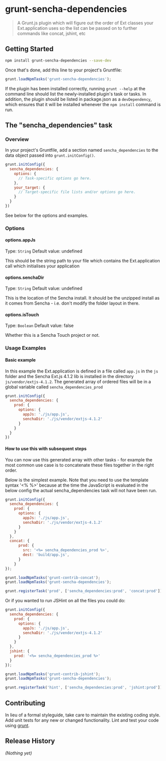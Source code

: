 # grunt-sencha-dependencies

> A Grunt.js plugin which will figure out the order of Ext classes your Ext.application uses so the list can be passed on to further commands like concat, jshint, etc

## Getting Started

```bash
npm install grunt-sencha-dependencies --save-dev
```

Once that's done, add this line to your project's Gruntfile:

```js
grunt.loadNpmTasks('grunt-sencha-dependencies');
```

If the plugin has been installed correctly, running `grunt --help` at the command line should list the newly-installed plugin's task or tasks. In addition, the plugin should be listed in package.json as a `devDependency`, which ensures that it will be installed whenever the `npm install` command is run.

[grunt]: http://gruntjs.com/
[Getting Started]: https://github.com/gruntjs/grunt/blob/devel/docs/getting_started.md
[package.json]: https://npmjs.org/doc/json.html

## The "sencha_dependencies" task

### Overview
In your project's Gruntfile, add a section named `sencha_dependencies` to the data object passed into `grunt.initConfig()`.

```js
grunt.initConfig({
  sencha_dependencies: {
    options: {
      // Task-specific options go here.
    },
    your_target: {
      // Target-specific file lists and/or options go here.
    }
  }
})
```

See below for the options and examples.

### Options

#### options.appJs
Type: `String`
Default value: undefined

This should be the string path to your file which contains the Ext.application call which initialises your application

#### options.senchaDir
Type: `String`
Default value: undefined

This is the location of the Sencha install. It should be the unzipped install as it comes from Sencha - i.e. don't modify the folder layout in there.

#### options.isTouch
Type: `Boolean`
Default value: false

Whether this is a Sencha Touch project or not.

### Usage Examples

#### Basic example
In this example the Ext.application is defined in a file called `app.js` in the `js` folder and the Sencha Ext.js 4.1.2 lib is installed in the directory `js/vendor/extjs-4.1.2`.
The generated array of ordered files will be in a global variable called `sencha_dependencies_prod`

```js
grunt.initConfig({
  sencha_dependencies: {
    prod: {
      options: {
        appJs: './js/app.js',
        senchaDir: './js/vendor/extjs-4.1.2'
      }
    }
  }
})
```

####  How to use this with subsequent steps
You can now use this generated array with other tasks - for example the most common use case is to concatenate these files together in the right order.

Below is the simplest example. Note that you need to use the template syntax '<% %>' because at the time the JavaScript is evaluated in the below config the actual sencha_dependencies task will not have been run.

```js
grunt.initConfig({
  sencha_dependencies: {
    prod: {
      options: {
        appJs: './js/app.js',
        senchaDir: './js/vendor/extjs-4.1.2'
      }
    }
  },
  concat: {
      prod: {
        src: '<%= sencha_dependencies_prod %>',
        dest: 'build/app.js',
      }
    }
});

grunt.loadNpmTasks('grunt-contrib-concat');
grunt.loadNpmTasks('grunt-sencha-dependencies');

grunt.registerTask('prod', ['sencha_dependencies:prod', 'concat:prod']);
```

Or if you wanted to run JSHint on all the files you could do:

```js
grunt.initConfig({
  sencha_dependencies: {
    prod: {
      options: {
        appJs: './js/app.js',
        senchaDir: './js/vendor/extjs-4.1.2'
      }
    }
  },
  jshint: {
    prod: '<%= sencha_dependencies_prod %>'
  }
});

grunt.loadNpmTasks('grunt-contrib-jshint');
grunt.loadNpmTasks('grunt-sencha-dependencies');

grunt.registerTask('hint', ['sencha_dependencies:prod', 'jshint:prod']);
```

## Contributing
In lieu of a formal styleguide, take care to maintain the existing coding style. Add unit tests for any new or changed functionality. Lint and test your code using [grunt][].

## Release History
_(Nothing yet)_

